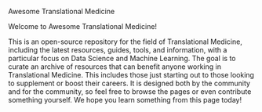 Awesome Translational Medicine

Welcome to Awesome Translational Medicine!

This is an open-source repository for the field of Translational Medicine, including the latest resources, guides, tools, and information, with a particular focus on Data Science and Machine Learning. The goal is to curate an archive of resources that can benefit anyone working in Translational Medicine. This includes those just starting out to those looking to supplement or boost their careers. It is designed both by the community and for the community, so feel free to browse the pages or even contribute something yourself. We hope you learn something from this page today!
